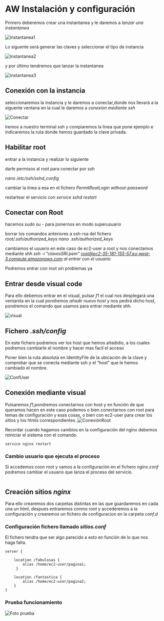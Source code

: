 # AW Instalación y configuración
Primero deberemos crear una instantanea y le daremos a _lanzar una instantanea_ 

![instantanea1](https://github.com/Joel1747/AWserver/blob/master/imagenes/instantanea.png)

Lo siguente será generar las claves y seleccionar el tipo de instancia

![instantanea2](https://github.com/Joel1747/AWserver/blob/master/imagenes/instantanea2.png)

y por último tendremos que lanzar la instantanea

![instantanea3](https://github.com/Joel1747/AWserver/blob/master/imagenes/instantanea3.png)

## Conexión con la instancia
seleccionaremos la instancia y le daremos a conectar,donde nos llevará a la siguente ventana en la cual le daremos a _conexion mediante ssh_

![Conectar](https://github.com/Joel1747/AWserver/blob/master/imagenes/Conectar.png)

Iremos a nuestro terminal ssh y compiaremos la linea que pone ejemplo e indicaremos la ruta donde hemos guardado la clave privada.

## Habilitar root
entrar a la instancia y realizar lo siguiente 

darle permisos al root para conectar por ssh

_nano /etc/ssh/sshd_config_

cambiar la línea a esa en el fichero
_PermitRootLogin without-password_

restartear el servicio con _service sshd restart_

## Conectar con Root
hacemos _sudo su -_ para ponernos en modo superusuario

borrar los comandos anteriores a ssh-rsa del fichero  _root/.ssh/authorized_keys_
_nano .ssh/authorized_keys_

cambiamos el usuario en este caso de ec2-user a root y nos conectamos mediante shh
_ssh -i "clavesSRI.pem" root@ec2-35-181-155-57.eu-west-3.compute.amazonaws.com al entrar con el usuario_ 

Podremos entrar con root sin problemas ya

## Entrar desde visual code
Para ello debemos entrar en el visual, pulsar _f1_ el cual nos desplegará una ventanita en la cual pondremos _añadir nuevo host_ y nos pedirá dicho host, pondremos el comando que usamos para entrar mediante shh.

![visual](https://github.com/Joel1747/AWserver/blob/master/imagenes/visual.png)

## Fichero _.ssh/config_
En este fichero podremos ver los host que hemos añadidio, a los cuales podremos cambiarle el nombre y hacer mas facil el acceso

Poner bien la ruta absoluta en IdentityFile de la ubicación de la clave y comprobar que se conecta mediante ssh y el “host” que le hemos cambiado el nombre.

![ConfUser](https://github.com/Joel1747/AWserver/blob/master/imagenes/sshConf.png)

## Conexión mediante visual
Pulsaremos _f1_,pondremos conectarnos con host y en función de que queramos hacen en este caso podemos o bien conectarnos con root para temas de configuración y esas cosas, o bien con ec2-user para crear los sitios y los htmls correspondientes.
![ConexiónRoot](https://github.com/Joel1747/AWserver/blob/master/imagenes/Conexi%C3%B3nRoot.png)

Recordar cuando hagamos cambios en la configuración del nginx debemos reiniciar el sistema con el comando.
~~~
service nginx restart
~~~
### Cambio usuario que ejecuta el proceso
Si accedemos coon root y vamos a la configuración en el fichero _nginx.conf_ podremos cambiar el usuario que lanza el proceso del servicio.

![]()
## Creación sitios _nginx_ 

Para ello crearemos dos carpetas distintas en las que guardaremos en cada una un html, despues entraremos conmo root y accederemos a la configuración y crearemos un fichero de configuracion en la carpeta _conf.d_  

### Configuración fichero llamado _sitios.conf_
El fichero tendra que ser algo parecido a esto en función de lo que nos haga falta.
~~~
server {

    location /fabulosas { 
        alias /home/ec2-user/pagina1;
     }

    location /fantastica {		
        alias /home/ec2-user/pagina2;	
    }
}
~~~ 

### Prueba funcionamiento

![Foto prueba](https://github.com/Joel1747/AWserver/blob/master/imagenes/Captura%20de%20pantalla%20de%202023-02-02%2016-59-19.png)